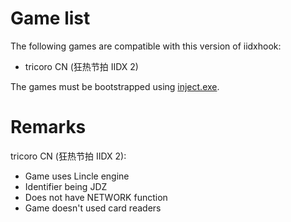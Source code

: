 # Game list

The following games are compatible with this version of iidxhook:
* tricoro CN (狂热节拍 IIDX 2)

The games must be bootstrapped using [inject.exe](../inject.md).

# Remarks

tricoro CN (狂热节拍 IIDX 2):

* Game uses Lincle engine
* Identifier being JDZ
* Does not have NETWORK function
* Game doesn't used card readers
